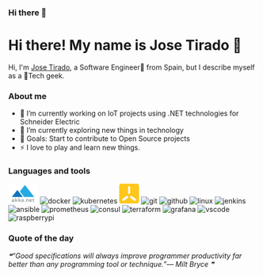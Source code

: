 ### Hi there 👋
# Hi there! My name is Jose Tirado 👋

Hi, I'm [Jose Tirado](https://www.linkedin.com/in/josetirablaz/), a Software Engineer🚀 from Spain, but I describe myself as a 👾Tech geek.

### About me
- 🔭 I’m currently working on IoT projects using .NET technologies for Schneider Electric
- 🌱 I’m currently exploring new things in technology
- 🥅 Goals: Start to contribute to Open Source projects
- ⚡ I love to play and learn new things.

### Languages and tools
<img src="https://raw.githubusercontent.com/akkadotnet/.github/master/profile/akkalogo.png" alt="akkadotnet" width="60" height="40"/> <img src="https://www.vectorlogo.zone/logos/docker/docker-icon.svg" alt="docker" width="40" height="40"/> <img src="https://www.vectorlogo.zone/logos/kubernetes/kubernetes-icon.svg" alt="kubernetes" width="40" height="40"/> <img src="https://raw.githubusercontent.com/cncf/artwork/7e1e367a5b30b3849953ab5a0133052b31691d5d/projects/k3s/icon/color/k3s-icon-color.svg" alt="k3s" width="40" height="40"/> <img src="https://www.vectorlogo.zone/logos/git-scm/git-scm-icon.svg" alt="git" width="40" height="40"/> <img src="https://www.vectorlogo.zone/logos/github/github-icon.svg" alt="github" width="40" height="40"/> <img src="https://www.vectorlogo.zone/logos/linux/linux-icon.svg" alt="linux" width="40" height="40"/> <img src="https://www.vectorlogo.zone/logos/jenkins/jenkins-icon.svg" alt="jenkins" width="40" height="40"/> <img src="https://www.vectorlogo.zone/logos/ansible/ansible-icon.svg" alt="ansible" width="40" height="40"/> <img src="https://www.vectorlogo.zone/logos/prometheusio/prometheusio-icon.svg" alt="prometheus" width="40" height="40"/> <img src="https://www.vectorlogo.zone/logos/consulio/consulio-icon.svg" alt="consul" width="40" height="40"/> <img src="https://www.vectorlogo.zone/logos/terraformio/terraformio-icon.svg" alt="terraform" width="40" height="40"/> <img src="https://www.vectorlogo.zone/logos/grafana/grafana-icon.svg" alt="grafana" width="40" height="40"/> <img src="https://www.vectorlogo.zone/logos/visualstudio_code/visualstudio_code-icon.svg" alt="vscode" width="40" height="40"/> <img src="https://www.vectorlogo.zone/logos/raspberrypi/raspberrypi-icon.svg" alt="raspberrypi" width="40" height="40"/>

### Quote of the day
<!--STARTS_HERE_QUOTE_README-->
<i>❝“Good specifications will always improve programmer productivity far better than any programming tool or technique.”— Milt Bryce   ❞</i>
<!--ENDS_HERE_QUOTE_README-->